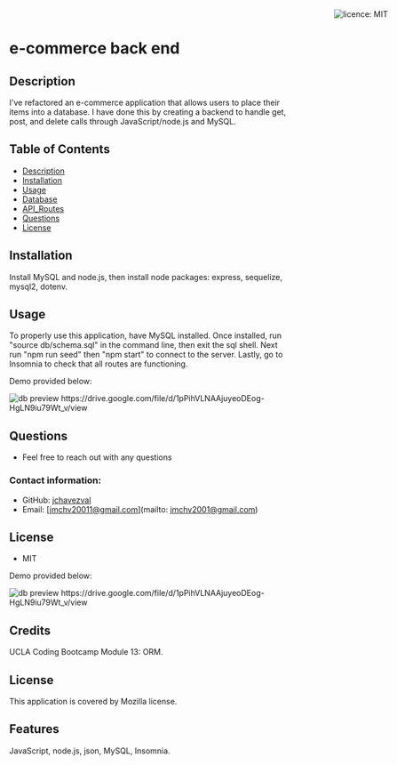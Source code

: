 # e-commerce back end

<div style="position: absolute; top: 22px; right: 50px">

![licence: MIT](https://img.shields.io/badge/license-MIT-blue)
</div>

## Description 
I've refactored an e-commerce application that allows users to place their items into a database. I have done this by creating a backend to handle get, post, and delete calls through JavaScript/node.js and MySQL.

## Table of Contents
  - [Description](#description)
  - [Installation](#installation)
  - [Usage](#usage)
  - [Database](#database)
  - [API_Routes](#API_Routes)
  - [Questions](#questions)
  - [License](#license)

<a href = "#installation"></a>

## Installation
Install MySQL and node.js, then install node packages: express, sequelize, mysql2, dotenv.


## Usage
To properly use this application, have MySQL installed. Once installed, run "source db/schema.sql" in the command line, then exit the sql shell. Next run "npm run seed" then "npm start" to connect to the server. Lastly, go to Insomnia to check that all routes are functioning. 

Demo provided below:

<img src = "assets/imgs/ecommerce-demo-db.gif" alt = "db preview"> 
https://drive.google.com/file/d/1pPihVLNAAjuyeoDEog-HgLN9iu79Wt_v/view

## Questions

- Feel free to reach out with any questions

### Contact information:
- GitHub: [jchavezval](https://www.github.com/jchavezval)
- Email: [jmchv20011@gmail.com](mailto: jmchv2001@gmail.com)


## License
- MIT

Demo provided below:

<img src = "assets/imgs/ecommerce-demo-db.gif" alt = "db preview"> 
https://drive.google.com/file/d/1pPihVLNAAjuyeoDEog-HgLN9iu79Wt_v/view

  
## Credits
UCLA Coding Bootcamp Module 13: ORM.  

## License
This application is covered by Mozilla license.

## Features
JavaScript, node.js, json, MySQL, Insomnia. 
